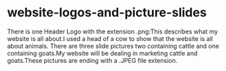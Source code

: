# website-logos-and-picture-slides
There is one Header Logo with the extension .png:This describes what my website is all about.I used a head of a cow to show that the website is all about animals.
There are three slide pictures two containing cattle and one containing goats.My website will be dealing in marketing cattle and goats.These pictures are ending with a .JPEG file extension.
